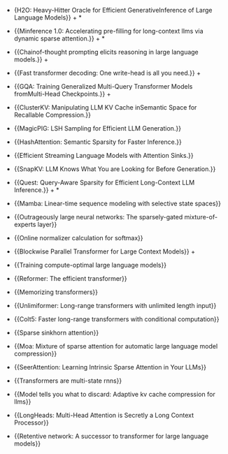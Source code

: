 - {H2O: Heavy-Hitter Oracle for Efficient GenerativeInference of Large Language Models}} + *

- {{Minference 1.0: Accelerating pre-filling for long-context llms via dynamic sparse attention.}} + *

- {{Chainof-thought prompting elicits reasoning in large language models.}} + 

- {{Fast transformer decoding: One write-head is all you need.}} + 

- {{GQA: Training Generalized Multi-Query Transformer Models fromMulti-Head Checkpoints.}} +

- {{ClusterKV: Manipulating LLM KV Cache inSemantic Space for Recallable Compression.}}

- {{MagicPIG: LSH Sampling for Efficient LLM Generation.}}

- {{HashAttention: Semantic Sparsity for Faster Inference.}}

- {{Efficient Streaming Language Models with Attention Sinks.}}

- {{SnapKV: LLM Knows What You are Looking for Before Generation.}}

- {{Quest: Query-Aware Sparsity for Efficient Long-Context LLM Inference.}} + *

- {{Mamba: Linear-time sequence modeling with selective state spaces}}

- {{Outrageously large neural networks: The sparsely-gated mixture-of-experts layer}}

- {{Online normalizer calculation for softmax}}

- {{Blockwise Parallel Transformer for Large Context Models}} + 

- {{Training compute-optimal large language models}}

- {{Reformer: The efficient transformer}}

- {{Memorizing transformers}}

- {{Unlimiformer: Long-range transformers with unlimited length input}}

- {{Colt5: Faster long-range transformers with conditional computation}}

- {{Sparse sinkhorn attention}}

- {{Moa: Mixture of sparse attention for automatic large language model compression}}

- {{SeerAttention: Learning Intrinsic Sparse Attention in Your LLMs}}

- {{Transformers are multi-state rnns}}

- {{Model tells you what to discard: Adaptive kv cache compression for llms}}

- {{LongHeads: Multi-Head Attention is Secretly a Long Context Processor}}

- {{Retentive network: A successor to transformer for large language models}}
